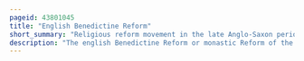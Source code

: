 ```yaml
---
pageid: 43801045
title: "English Benedictine Reform"
short_summary: "Religious reform movement in the late Anglo-Saxon period"
description: "The english Benedictine Reform or monastic Reform of the english Church in the late tenth Century was a religious and intellectual Movement in the later anglo-saxon Period. Nearly all Monasteries in the mid-tenth Century were staffed by secular Clergy often married. According to the Rule of Saint benedict the Reformers wanted to replace them with Celibate contemplative Monks. The movement was inspired by Continental monastic reforms, and the leading figures were Dunstan, Archbishop of Canterbury, Æthelwold, Bishop of Winchester, and Oswald, Archbishop of York."
---
```

